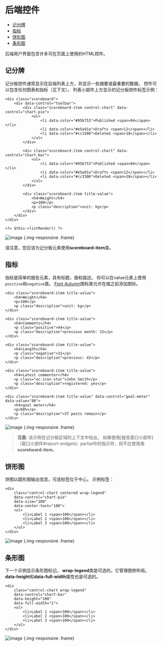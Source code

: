 # 后端控件

- [记分牌](#scoreboards)
- [指标](#indicators)
- [饼形图](#pie-chart)
- [条形图](#bar-chart)

后端用户界面包含许多可在页面上使用的HTML控件。

<a name="scoreboards"></a>
## 记分牌

记分板控件通常显示在后端列表上方，并显示一些摘要或最重要的数据。 控件可以包含任何图表和指标（见下文）。 列表小部件上方显示的记分板控件标签示例：

    <div class="scoreboard">
        <div data-control="toolbar">
            <div class="scoreboard-item control-chart" data-control="chart-pie">
                <ul>
                    <li data-color="#95b753">Published <span>84</span></li>
                    <li data-color="#e5a91a">Drafts <span>12</span></li>
                    <li data-color="#cc3300">Deleted <span>18</span></li>
                </ul>
            </div>

            <div class="scoreboard-item control-chart" data-control="chart-bar">
                <ul>
                    <li data-color="#95b753">Published <span>84</span></li>
                    <li data-color="#e5a91a">Drafts <span>12</span></li>
                    <li data-color="#cc3300">Deleted <span>18</span></li>
                </ul>
            </div>

            <div class="scoreboard-item title-value">
                <h4>Weight</h4>
                <p>100</p>
                <p class="description">unit: kg</p>
            </div>
        </div>
    </div>

    <?= $this->listRender() ?>

![image](https://github.com/octobercms/docs/blob/master/images/list-scoreboard.png?raw=true) {.img-responsive .frame}

请注意，您应该为记分板元素使用**scoreboard-item**类。

<a name="indicators"></a>
## 指标

指标是简单的报告元素，具有标题，值和描述。 你可以在value元素上使用`positive`和`negative`类。 [Font Autumn](http://daftspunk.github.io/Font-Autumn/)图标类允许在值之前添加图标。

    <div class="scoreboard-item title-value">
        <h4>Weight</h4>
        <p>100</p>
        <p class="description">unit: kg</p>
    </div>

    <div class="scoreboard-item title-value">
        <h4>Comments</h4>
        <p class="positive">44</p>
        <p class="description">previous month: 32</p>
    </div>

    <div class="scoreboard-item title-value">
        <h4>Length</h4>
        <p class="negative">31</p>
        <p class="description">previous: 42</p>
    </div>

    <div class="scoreboard-item title-value">
        <h4>Latest commenter</h4>
        <p class="oc-icon-star">John Smith</p>
        <p class="description">registered: yes</p>
    </div>

    <div class="scoreboard-item title-value" data-control="goal-meter" data-value="88">
        <h4>goal meter</h4>
        <p>88%</p>
        <p class="description">37 posts remain</p>
    </div>

![image](https://github.com/octobercms/docs/blob/master/images/name-title-indicators.png?raw=true) {.img-responsive .frame}

> **注意:** 该示例在记分板区域的上下文中给出。 如果使用[报告窗口小部件]（窗口小部件#report-widgets）partial中的指示符，则不应使用类**scoreboard-item**。

<a name="pie-chart"></a>
## 饼形图

饼图以圆形图输出信息，可选标签位于中心。 示例标签：

    <div
        class="control-chart centered wrap-legend"
        data-control="chart-pie"
        data-size="200"
        data-center-text="100">
        <ul>
            <li>Label 1 <span>100</span></li>
            <li>Label 2 <span>100</span></li>
            <li>Label 3 <span>100</span></li>
        </ul>
    </div>

![image](https://github.com/octobercms/docs/blob/master/images/traffic-sources.png?raw=true) {.img-responsive .frame}

<a name="bar-chart"></a>
## 条形图

下一个示例显示条形图标记。 **wrap-legend**类是可选的，它管理图例布局。 **data-height**和**data-full-width**属性也是可选的。

    <div
        class="control-chart wrap-legend"
        data-control="chart-bar"
        data-height="100"
        data-full-width="1">
        <ul>
            <li>Label 1 <span>100</span></li>
            <li>Label 2 <span>100</span></li>
            <li>Label 3 <span>100</span></li>
        </ul>
    </div>

![image](https://github.com/octobercms/docs/blob/master/images/bar-chart.png?raw=true) {.img-responsive .frame}
